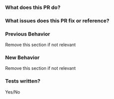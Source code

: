 ### What does this PR do?

### What issues does this PR fix or reference?

### Previous Behavior
Remove this section if not relevant

### New Behavior
Remove this section if not relevant

### Tests written?

Yes/No
